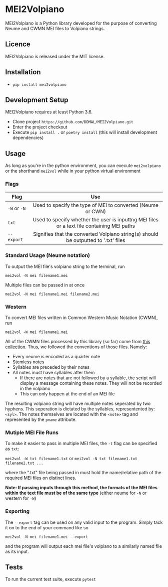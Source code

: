 # MEI2Volpiano
MEI2Volpiano is a Python library developed for the purpose of converting Neume and CWMN MEI files to Volpiano strings.

## Licence
MEI2Volpiano is released under the MIT license.

## Installation

* `pip install mei2volpiano`

## Development Setup

MEI2Volpiano requires at least Python 3.6.
* Clone project `https://github.com/DDMAL/MEI2Volpiano.git`
* Enter the project checkout
* Execute `pip install .` or `poetry install` (this will install development dependencies)

## Usage

As long as you're in the python environment, you can execute `mei2volpiano` or the shorthand `mei2vol` while in your python virtual environment

### Flags

| Flag        | Use           |
| ------------- |:-------------:|
| `-W` or `-N` | Used to specify the type of MEI to converted (Neume or CWN) |
| `txt`| Used to specify whether the user is inputtng MEI files or a text file containing MEI paths |
| `--export` | Signifies that the converted Volpiano string(s) should be outputted to '.txt' files    |

### Standard Usage (Neume notation)

To output the MEI file's volpiano string to the terminal, run

`mei2vol -N mei filename1.mei`

Multiple files can be passed in at once

`mei2vol -N mei filename1.mei filename2.mei`

### Western

To convert MEI files written in Common Western Music Notation (CWMN), run

`mei2vol -W mei filename1.mei`

All of the CWMN files processed by this library (so far) come from [this collection](https://github.com/DDMAL/Andrew-Hughes-Chant/tree/master/file_structure_text_file_MEI_file). Thus, we followed the conventions of those files. Namely:

- Every neume is encoded as a quarter note
- Stemless notes
- Syllables are preceded by their notes
- All notes must have syllables after them
  * If there are notes that are not followed by a syllable, the script will display a message containing these notes. They will not be recorded in the volpiano
  * This can only happen at the end of an MEI file 

The resulting volpiano string will have multiple notes seperated by two hyphens. This seperation is dictated by the syllables, representented by: `<syl>`. The notes themselves are located with the `<note>` tag and represented by the `pname` attribute.

### Mutiple MEI File Runs

To make it easier to pass in multiple MEI files, the `-t` flag can be specified as `txt`:

`mei2vol -W txt filename1.txt` or `mei2vol -N txt filename1.txt filename2.txt ...`

where the ".txt" file being passed in must hold the name/relative path of the required MEI files on distinct lines.

**Note: If passing inputs through this method, the formats of the MEI files within the text file must be of the same type** (either neume for `-N` or western for `-W`)

### Exporting

The `--export` tag can be used on any valid input to the program. Simply tack it on to the end of your command like so

`mei2vol -N mei filename1.mei --export`

and the program will output each mei file's volpiano to a similarly named file as its input.


## Tests

To run the current test suite, execute `pytest`
